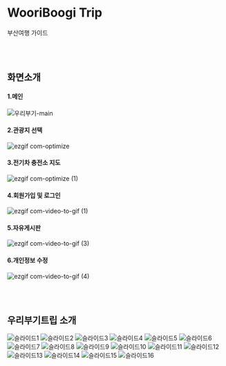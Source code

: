 # WooriBoogi Trip
부산여행 가이드

<br>
<br>

## 화면소개 
#### 1.메인 
![우리부기-main](https://github.com/WooriBoogiTrip/WooriBoogiTrip_FrontEnd/assets/74358436/c1db9ed0-0c47-49c2-8388-6fa420608917)

#### 2.관광지 선택
![ezgif com-optimize](https://github.com/WooriBoogiTrip/WooriBoogiTrip_FrontEnd/assets/74358436/972d86cd-17bc-4c6b-92d3-735b906106d3)



#### 3.전기차 충전소 지도
![ezgif com-optimize (1)](https://github.com/WooriBoogiTrip/WooriBoogiTrip_FrontEnd/assets/74358436/b77eb012-6a61-42da-b430-d1f94e6713ea)


#### 4.회원가입 및 로그인
![ezgif com-video-to-gif (1)](https://github.com/WooriBoogiTrip/WooriBoogiTrip_FrontEnd/assets/74358436/c64caa3d-f2a2-4fa4-8083-28ea4fe6c09f)


#### 5.자유게시판
![ezgif com-video-to-gif (3)](https://github.com/WooriBoogiTrip/WooriBoogiTrip_FrontEnd/assets/74358436/c5b956ae-242f-4e41-9271-3d3d833f43bc)


#### 6.개인정보 수정
![ezgif com-video-to-gif (4)](https://github.com/WooriBoogiTrip/WooriBoogiTrip_FrontEnd/assets/74358436/b07b0c0e-3c2c-4ca8-a3da-71dbb043293d)

<br>
<br>

## 우리부기트립 소개


![슬라이드1](https://github.com/WooriBoogiTrip/WooriBoogiTrip_FrontEnd/assets/74358436/9ffbe86e-a55b-4a2f-8d49-41b1c8a5bba2)
![슬라이드2](https://github.com/WooriBoogiTrip/WooriBoogiTrip_FrontEnd/assets/74358436/8978f674-1014-40c3-bcab-626ff45c6eed)
![슬라이드3](https://github.com/WooriBoogiTrip/WooriBoogiTrip_FrontEnd/assets/74358436/250f70d3-4d71-4a01-acad-916ea3462b7a)
![슬라이드4](https://github.com/WooriBoogiTrip/WooriBoogiTrip_FrontEnd/assets/74358436/21a77b56-8e5a-4fbf-864a-fb81d9c55dca)
![슬라이드5](https://github.com/WooriBoogiTrip/WooriBoogiTrip_FrontEnd/assets/74358436/40c79036-8c70-448b-b0d7-7c47dfa7b239)
![슬라이드6](https://github.com/WooriBoogiTrip/WooriBoogiTrip_FrontEnd/assets/74358436/2656d767-56a5-4806-98d5-bcdcdf2338a4)
![슬라이드7](https://github.com/WooriBoogiTrip/WooriBoogiTrip_FrontEnd/assets/74358436/0ca94aaa-6f0d-4bcb-bddc-3e9abccd65b2)
![슬라이드8](https://github.com/WooriBoogiTrip/WooriBoogiTrip_FrontEnd/assets/74358436/5e21259e-2739-4203-ab04-5d972cb8c022)
![슬라이드9](https://github.com/WooriBoogiTrip/WooriBoogiTrip_FrontEnd/assets/74358436/83bd69b4-d9a3-4fc1-9af2-c46d16dc9dbb)
![슬라이드10](https://github.com/WooriBoogiTrip/WooriBoogiTrip_FrontEnd/assets/74358436/d17a02e9-4483-4aff-8de1-8ac3c36deca7)
![슬라이드11](https://github.com/WooriBoogiTrip/WooriBoogiTrip_FrontEnd/assets/74358436/97ab103f-f802-4197-9d25-d57f62c190e3)
![슬라이드12](https://github.com/WooriBoogiTrip/WooriBoogiTrip_FrontEnd/assets/74358436/9650e04d-80aa-4fcf-88cb-3bdcd71c42b4)
![슬라이드13](https://github.com/WooriBoogiTrip/WooriBoogiTrip_FrontEnd/assets/74358436/6bdf91a7-e07d-4f80-9f8a-e345f02cb472)
![슬라이드14](https://github.com/WooriBoogiTrip/WooriBoogiTrip_FrontEnd/assets/74358436/436068f4-6dd7-44f0-a9f3-a615033898fd)
![슬라이드15](https://github.com/WooriBoogiTrip/WooriBoogiTrip_FrontEnd/assets/74358436/a0ae323d-377d-4309-a145-3b1cc2eea8f7)
![슬라이드16](https://github.com/WooriBoogiTrip/WooriBoogiTrip_FrontEnd/assets/74358436/bc976950-4758-4bb0-bc5d-37e936cfba04)
